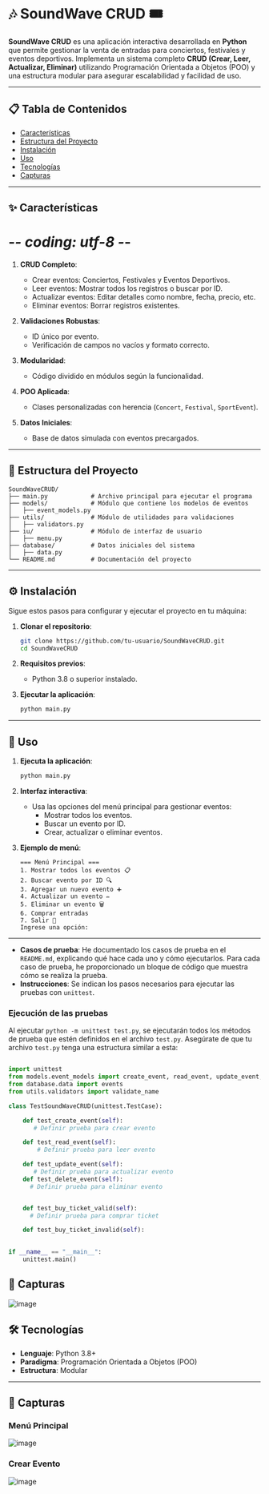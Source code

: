 # 🎶 SoundWave CRUD 🎟️  

**SoundWave CRUD** es una aplicación interactiva desarrollada en **Python** que permite gestionar la venta de entradas para conciertos, festivales y eventos deportivos. Implementa un sistema completo **CRUD (Crear, Leer, Actualizar, Eliminar)** utilizando Programación Orientada a Objetos (POO) y una estructura modular para asegurar escalabilidad y facilidad de uso.

---

## 📋 **Tabla de Contenidos**

- [Características](#✨-características)
- [Estructura del Proyecto](#📂-estructura-del-proyecto)
- [Instalación](#⚙️-instalación)
- [Uso](#🚀-uso)
- [Tecnologías](#🛠️-tecnologías)
- [Capturas](#📸-capturas)


---

## ✨ **Características**

# -*- coding: utf-8 -*-

1. **CRUD Completo**:
   - Crear eventos: Conciertos, Festivales y Eventos Deportivos.
   - Leer eventos: Mostrar todos los registros o buscar por ID.
   - Actualizar eventos: Editar detalles como nombre, fecha, precio, etc.
   - Eliminar eventos: Borrar registros existentes.

2. **Validaciones Robustas**:
   - ID único por evento.
   - Verificación de campos no vacíos y formato correcto.

3. **Modularidad**:
   - Código dividido en módulos según la funcionalidad.

4. **POO Aplicada**:
   - Clases personalizadas con herencia (`Concert`, `Festival`, `SportEvent`).

5. **Datos Iniciales**:
   - Base de datos simulada con eventos precargados.

---

## 📂 **Estructura del Proyecto**

```
SoundWaveCRUD/
├── main.py            # Archivo principal para ejecutar el programa
├── models/            # Módulo que contiene los modelos de eventos
│   ├── event_models.py
├── utils/             # Módulo de utilidades para validaciones
│   ├── validators.py
├── iu/                # Módulo de interfaz de usuario
│   ├── menu.py
├── database/          # Datos iniciales del sistema
│   ├── data.py
└── README.md          # Documentación del proyecto
```

---

## ⚙️ **Instalación**

Sigue estos pasos para configurar y ejecutar el proyecto en tu máquina:

1. **Clonar el repositorio**:
   ```bash
   git clone https://github.com/tu-usuario/SoundWaveCRUD.git
   cd SoundWaveCRUD
   ```

2. **Requisitos previos**:
   - Python 3.8 o superior instalado.

3. **Ejecutar la aplicación**:
   ```bash
   python main.py
   ```

---

## 🚀 **Uso**

1. **Ejecuta la aplicación**:
   ```bash
   python main.py
   ```

2. **Interfaz interactiva**:
   - Usa las opciones del menú principal para gestionar eventos:
     - Mostrar todos los eventos.
     - Buscar un evento por ID.
     - Crear, actualizar o eliminar eventos.

3. **Ejemplo de menú**:
   ```
   === Menú Principal ===
   1. Mostrar todos los eventos 📋
   2. Buscar evento por ID 🔍
   3. Agregar un nuevo evento ➕
   4. Actualizar un evento ✏️
   5. Eliminar un evento 🗑️
   6. Comprar entradas
   7. Salir 🚪
   Ingrese una opción:
   ```

---
- **Casos de prueba**: He documentado los casos de prueba en el `README.md`, explicando qué hace cada uno y cómo ejecutarlos. Para cada caso de prueba, he proporcionado un bloque de código que muestra cómo se realiza la prueba.
- **Instrucciones**: Se indican los pasos necesarios para ejecutar las pruebas con `unittest`.

### Ejecución de las pruebas

Al ejecutar `python -m unittest test.py`, se ejecutarán todos los métodos de prueba que estén definidos en el archivo `test.py`. Asegúrate de que tu archivo `test.py` tenga una estructura similar a esta:
```python

import unittest
from models.event_models import create_event, read_event, update_event, delete_event, buy_ticket
from database.data import events
from utils.validators import validate_name

class TestSoundWaveCRUD(unittest.TestCase):

    def test_create_event(self):
       # Definir prueba para crear evento

    def test_read_event(self):
        # Definir prueba para leer evento

    def test_update_event(self):
       # Definir prueba para actualizar evento
    def test_delete_event(self):
      # Definir prueba para eliminar evento


    def test_buy_ticket_valid(self):
      # Definir prueba para comprar ticket

    def test_buy_ticket_invalid(self):
        

if __name__ == "__main__":
    unittest.main()
```
## 📸 **Capturas**

![image](https://github.com/user-attachments/assets/f3b6d8ef-7175-4423-bb8e-aee075e34a63)

## 🛠️ **Tecnologías**

- **Lenguaje**: Python 3.8+
- **Paradigma**: Programación Orientada a Objetos (POO)
- **Estructura**: Modular

---

## 📸 **Capturas**

### Menú Principal  
![image](https://github.com/user-attachments/assets/0d503346-8cb5-4594-9db2-557cf5a271d9)


### Crear Evento  
![image](https://github.com/user-attachments/assets/69ac043a-d601-4148-9a79-e2828ced5234)



